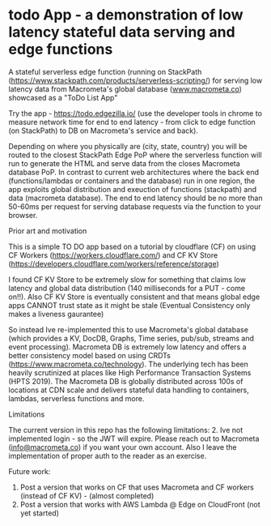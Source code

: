 # todo App - a demonstration of low latency stateful data serving and edge functions
A stateful serverless edge function (running on StackPath (https://www.stackpath.com/products/serverless-scripting/)  for serving low latency data from Macrometa's global database (www.macrometa.co) showcased as a "ToDo List App"

Try the app - https://todo.edgezilla.io/  (use the developer tools in chrome to measure network time for end to end latency - from click to edge function (on StackPath) to DB on Macrometa's service and back).  

Depending on where you physically are (city, state, country) you will be routed to the closest StackPath Edge PoP where the serverless function will run to generate the HTML and serve data from the closes Macrometa database PoP.  In contrast to current web architectures where the back end (functions/lambdas or containers and the database) run in one region, the app exploits global distribution and exeuction of functions (stackpath) and data (macrometa database). The end to end latency should be no more than 50-60ms per request for serving database requests via the function to your browser. 

Prior art and motivation

This is a simple TO DO app based on a tutorial by cloudflare (CF) on using CF Workers (https://workers.cloudflare.com/) and CF KV Store (https://developers.cloudflare.com/workers/reference/storage)

I found CF KV Store to be extremely slow for something that claims low latency and global data distribution (140 milliseconds for a PUT - come on!!).  Also CF KV Store is eventually consistent and that means global edge apps CANNOT trust state as it might be stale (Eventual Consistency only makes a liveness gaurantee)

So instead Ive re-implemented this to use Macrometa's global database (which provides a KV, DocDB, Graphs, Time series, pub/sub, streams and event processing). Macrometa DB is extremely low latency and offers a better consistency model based on using CRDTs (https://www.macrometa.co/technology). The underlying tech has been heavily scrutinized at places like High Performance Transaction Systems (HPTS 2019).  The Macrometa DB is globally distributed across 100s of locations at CDN scale and delivers stateful data handling to containers, lambdas, serverless functions and more. 

Limitations

The current version in this repo has the following limitations:
2. Ive not implemented login - so the JWT will expire.  Please reach out to Macrometa (info@macrometa.co) if you want your own account. Also I leave the implementation of proper auth to the reader as an exercise. 

Future work:
1. Post a version that works on CF that uses Macrometa and CF workers (instead of CF KV) - (almost completed)
2. Post a version that works with AWS Lambda @ Edge on CloudFront (not yet started)

